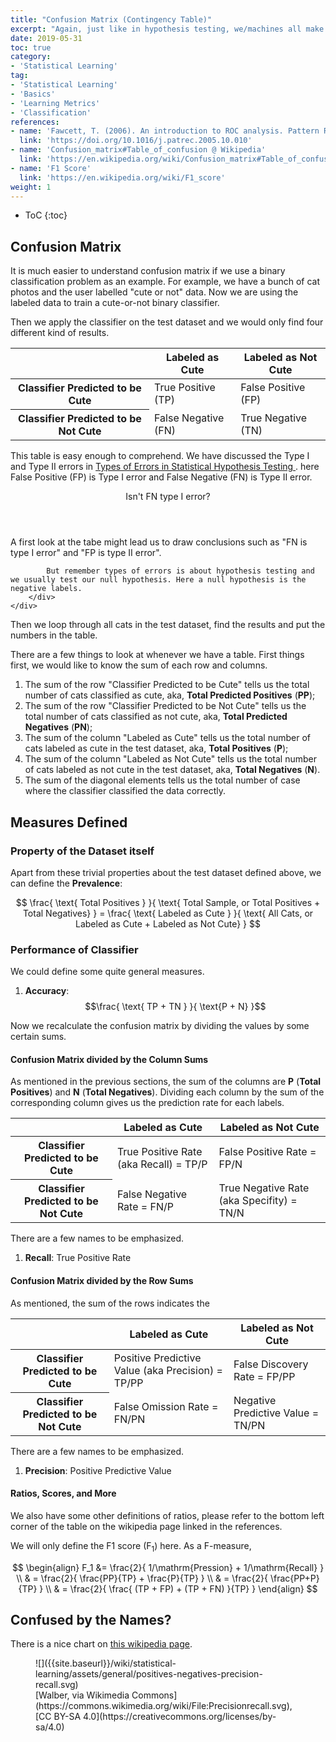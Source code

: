 ```yaml
---
title: "Confusion Matrix (Contingency Table)"
excerpt: "Again, just like in hypothesis testing, we/machines all make mistakes. The question is, what kind of mistakes."
date: 2019-05-31
toc: true
category:
- 'Statistical Learning'
tag:
- 'Statistical Learning'
- 'Basics'
- 'Learning Metrics'
- 'Classification'
references:
- name: 'Fawcett, T. (2006). An introduction to ROC analysis. Pattern Recognition Letters, 27(8), 861–874.'
  link: 'https://doi.org/10.1016/j.patrec.2005.10.010'
- name: 'Confusion_matrix#Table_of_confusion @ Wikipedia'
  link: 'https://en.wikipedia.org/wiki/Confusion_matrix#Table_of_confusion'
- name: 'F1 Score'
  link: 'https://en.wikipedia.org/wiki/F1_score'
weight: 1
---
```


* ToC
{:toc}

## Confusion Matrix

It is much easier to understand confusion matrix if we use a binary classification problem as an example. For example, we have a bunch of cat photos and the user labelled "cute or not" data. Now we are using the labeled data to train a cute-or-not binary classifier.

Then we apply the classifier on the test dataset and we would only find four different kind of results.

<table class="table">
  <thead>
    <tr>
      <th></th>
      <th>Labeled as Cute</th>
      <th>Labeled as Not Cute</th>
    </tr>
  </thead>
  <tbody>
    <tr>
      <th>Classifier Predicted to be Cute</th>
      <td>True Positive (TP)</td>
      <td>False Positive (FP)</td>
    </tr>
    <tr>
      <th>Classifier Predicted to be Not Cute</th>
      <td>False Negative (FN)</td>
      <td>True Negative (TN)</td>
    </tr>
  </tbody>
</table>

This table is easy enough to comprehend. We have discussed the Type I and Type II errors in [Types of Errors in Statistical Hypothesis Testing
](/wiki/statistical-hypothesis-testing/type-1-error-and-type-2-error/). here False Positive (FP) is Type I error and False Negative (FN) is Type II error.

<div class="card">
	<header class="card-header">
		<p class="card-header-title card-toggle">Isn't FN type I error?</p>
	</header>
	<div class="card-content is-hidden">
		<div class="content">
			A first look at the tabe might lead us to draw conclusions such as "FN is type I error" and "FP is type II error".

			But remember types of errors is about hypothesis testing and we usually test our null hypothesis. Here a null hypothesis is the negative labels.
		</div>
	</div>
</div>

Then we loop through all cats in the test dataset, find the results and put the numbers in the table.

There are a few things to look at whenever we have a table. First things first, we would like to know the sum of each row and columns.

1. The sum of the row "Classifier Predicted to be Cute" tells us the total number of cats classified as cute, aka, **Total Predicted Positives** (**PP**);
2. The sum of the row "Classifier Predicted to be Not Cute" tells us the total number of cats classified as not cute, aka, **Total Predicted Negatives** (**PN**);
3. The sum of the column "Labeled as Cute" tells us the total number of cats labeled as cute in the test dataset, aka, **Total Positives** (**P**);
4. The sum of the column "Labeled as Not Cute" tells us the total number of cats labeled as not cute in the test dataset, aka, **Total Negatives** (**N**).
5. The sum of the diagonal elements tells us the total number of case where the classifier classified the data correctly.

## Measures Defined

### Property of the Dataset itself

Apart from these trivial properties about the test dataset defined above, we can define the **Prevalence**:

$$
\frac{ \text{ Total Positives } }{ \text{ Total Sample, or Total Positives + Total Negatives} } = \frac{ \text{ Labeled as Cute } }{ \text{ All Cats, or Labeled as Cute + Labeled as Not Cute} }
$$

### Performance of Classifier

We could define some quite general measures.

1. **Accuracy**: 
  $$\frac{ \text{ TP + TN } }{ \text{P + N} }$$

Now we recalculate the confusion matrix by dividing the values by some certain sums.


#### Confusion Matrix divided by the Column Sums

As mentioned in the previous sections, the sum of the columns are **P** (**Total Positives**) and **N** (**Total Negatives**). Dividing each column by the sum of the corresponding column gives us the prediction rate for each labels.

<table class="table">
  <thead>
    <tr>
      <th></th>
      <th>Labeled as Cute</th>
      <th>Labeled as Not Cute</th>
    </tr>
  </thead>
  <tbody>
    <tr>
      <th>Classifier Predicted to be Cute</th>
      <td>True Positive Rate (aka Recall) = TP/P</td>
      <td>False Positive Rate = FP/N</td>
    </tr>
    <tr>
      <th>Classifier Predicted to be Not Cute</th>
      <td>False Negative Rate = FN/P</td>
      <td>True Negative Rate (aka Specifity) = TN/N</td>
    </tr>
  </tbody>
</table>


There are a few names to be emphasized.

1. **Recall**: True Positive Rate

#### Confusion Matrix divided by the Row Sums

As mentioned, the sum of the rows indicates the 

<table class="table">
  <thead>
    <tr>
      <th></th>
      <th>Labeled as Cute</th>
      <th>Labeled as Not Cute</th>
    </tr>
  </thead>
  <tbody>
    <tr>
      <th>Classifier Predicted to be Cute</th>
      <td>Positive Predictive Value (aka Precision) = TP/PP</td>
      <td>False Discovery Rate = FP/PP</td>
    </tr>
    <tr>
      <th>Classifier Predicted to be Not Cute</th>
      <td>False Omission Rate = FN/PN</td>
      <td>Negative Predictive Value = TN/PN</td>
    </tr>
  </tbody>
</table>

There are a few names to be emphasized.

1. **Precision**: Positive Predictive Value

#### Ratios, Scores, and More


We also have some other definitions of ratios, please refer to the bottom left corner of the table on the wikipedia page linked in the references.

We will only define the F1 score ($\mathrm F_1$) here. As a F-measure, 

$$
\begin{align}
F_1 &= \frac{2}{ 1/\mathrm{Pression} + 1/\mathrm{Recall} } \\
& = \frac{2}{ \frac{PP}{TP} + \frac{P}{TP} } \\
& = \frac{2}{ \frac{PP+P}{TP} } \\
& = \frac{2}{ \frac{ (TP + FP) + (TP + FN) }{TP} }
\end{align}
$$

## Confused by the Names?

There is a nice chart on [this wikipedia page](https://en.wikipedia.org/wiki/F1_score#/media/File:Precisionrecall.svg).


<figure markdown="1">
![]({{site.baseurl}}/wiki/statistical-learning/assets/general/positives-negatives-precision-recall.svg)
<figcaption markdown="1">
[Walber, via Wikimedia Commons](https://commons.wikimedia.org/wiki/File:Precisionrecall.svg), [CC BY-SA 4.0](https://creativecommons.org/licenses/by-sa/4.0)
</figcaption>
</figure>




